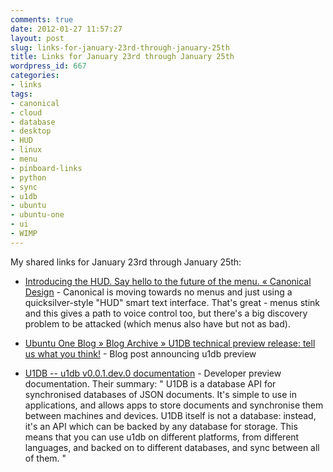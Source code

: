 ```yaml
---
comments: true
date: 2012-01-27 11:57:27
layout: post
slug: links-for-january-23rd-through-january-25th
title: Links for January 23rd through January 25th
wordpress_id: 667
categories:
- links
tags:
- canonical
- cloud
- database
- desktop
- HUD
- linux
- menu
- pinboard-links
- python
- sync
- u1db
- ubuntu
- ubuntu-one
- ui
- WIMP
---
```


My shared links for January 23rd through January 25th:






  * [Introducing the HUD. Say hello to the future of the menu. « Canonical Design](http://design.canonical.com/2012/01/introducing-the-hud-say-hello-to-the-future-of-the-menu/) - Canonical is moving towards no menus and just using a quicksilver-style "HUD" smart text interface. That's great - menus stink and this gives a path to voice control too, but there's a big discovery problem to be attacked (which menus also have but not as bad).


  * [Ubuntu One Blog » Blog Archive » U1DB technical preview release: tell us what you think!](http://voices.canonical.com/ubuntuone/?p=1342) - Blog post announcing u1db preview


  * [U1DB -- u1db v0.0.1.dev.0 documentation](http://people.canonical.com/~aquarius/u1db-docs/) - Developer preview documentation. Their summary:
"
U1DB is a database API for synchronised databases of JSON documents. It's simple to use in applications, and allows apps to store documents and synchronise them between machines and devices. U1DB itself is not a database: instead, it's an API which can be backed by any database for storage. This means that you can use u1db on different platforms, from different languages, and backed on to different databases, and sync between all of them.
"



